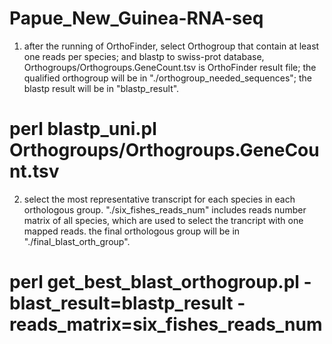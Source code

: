 # Papue_New_Guinea-RNA-seq

1. after the running of OrthoFinder, select Orthogroup that contain at least one reads per species; and blastp to swiss-prot database, Orthogroups/Orthogroups.GeneCount.tsv is OrthoFinder result file; the qualified orthogroup will be in "./orthogroup_needed_sequences"; the blastp result will be in "blastp_result".
# perl blastp_uni.pl Orthogroups/Orthogroups.GeneCount.tsv

2. select the most representative transcript for each species in each orthologous group. "./six_fishes_reads_num" includes reads number matrix of all species, which are used to select the trancript with one mapped reads. the final orthologous group will be in "./final_blast_orth_group".
# perl get_best_blast_orthogroup.pl -blast_result=blastp_result -reads_matrix=six_fishes_reads_num
